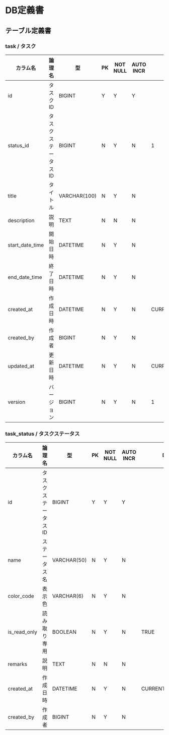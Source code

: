# DB定義書

## テーブル定義書

### task / タスク
| カラム名 | 論理名 | 型            | PK | NOT NULL | AUTO INCR | DEFA              |
| -- | -- |--------------| -- |----------| -- |-------------------|
| id | タスクID | BIGINT       | Y | Y        | Y |                   |
| status_id | タスクステータスID | BIGINT       | N | Y        | N | 1                 |
| title | タイトル | VARCHAR(100) | N | Y        | N |                   |
| description | 説明 | TEXT         | N | N        | N |                   |
| start_date_time | 開始日時 | DATETIME     | N | Y        | N |                   |
| end_date_time | 終了日時 | DATETIME     | N | Y        | N |                   |
| created_at | 作成日時 | DATETIME     | N | Y        | N | CURRENT_TIMESTAMP |
| created_by | 作成者 | BIGINT       | N | Y        | N |                   |
| updated_at | 更新日時 | DATETIME     | N | Y        | N | CURRENT_TIMESTAMP |
| version | バージョン | BIGINT       | N | Y        | N | 1                 |

### task_status / タスクステータス
| カラム名 | 論理名 | 型           | PK | NOT NULL | AUTO INCR | DEFA |
| -- | -- |-------------| -- |----------| -- | -- |
| id | タスクステータスID | BIGINT      | Y | Y        | Y |  |
| name | ステータス名 | VARCHAR(50) | N | Y        | N |  |
| color_code | 表示色 | VARCHAR(6)  | N | Y        | N |  |
| is_read_only | 読み取り専用 | BOOLEAN     | N | Y        | N | TRUE |
| remarks | 説明 | TEXT        | N | N        | N |  |
| created_at | 作成日時 | DATETIME    | N | Y        | N | CURRENT_TIMESTAMP |
| created_by | 作成者 | BIGINT      | N | Y        | N |  |

